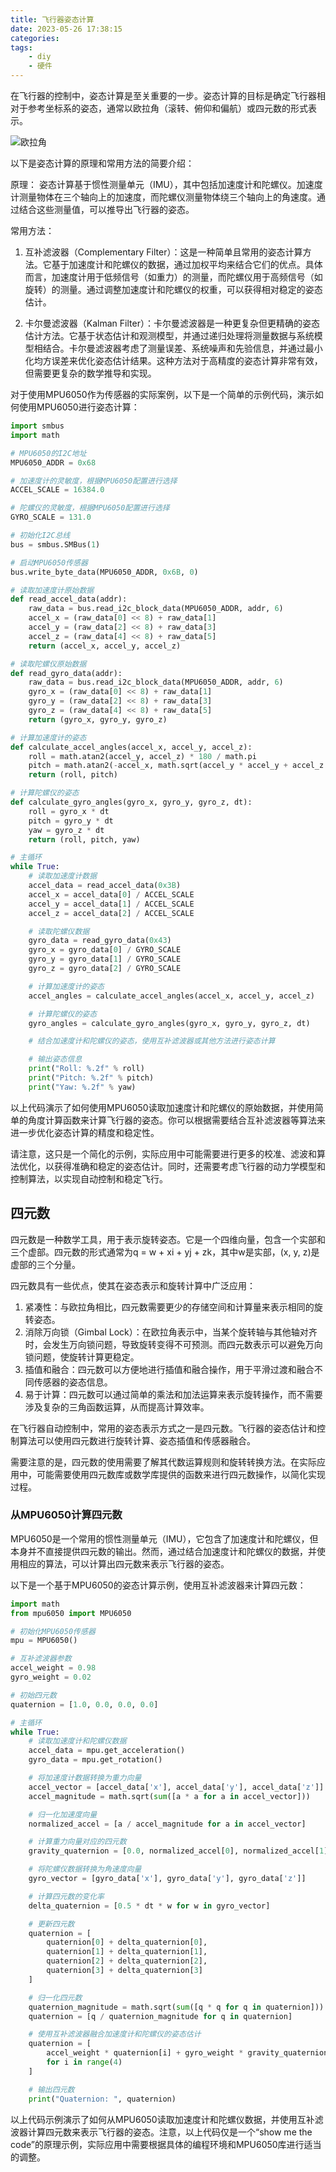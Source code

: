```yaml
---
title: 飞行器姿态计算
date: 2023-05-26 17:38:15
categories:
tags:
    - diy
    - 硬件
---
```


在飞行器的控制中，姿态计算是至关重要的一步。姿态计算的目标是确定飞行器相对于参考坐标系的姿态，通常以欧拉角（滚转、俯仰和偏航）或四元数的形式表示。

![欧拉角](https://imgs.boringhex.top/blog/20230525230200.png)

<!-- more -->

以下是姿态计算的原理和常用方法的简要介绍：

原理：
姿态计算基于惯性测量单元（IMU），其中包括加速度计和陀螺仪。加速度计测量物体在三个轴向上的加速度，而陀螺仪测量物体绕三个轴向上的角速度。通过结合这些测量值，可以推导出飞行器的姿态。

常用方法：

1. 互补滤波器（Complementary Filter）：这是一种简单且常用的姿态计算方法。它基于加速度计和陀螺仪的数据，通过加权平均来结合它们的优点。具体而言，加速度计用于低频信号（如重力）的测量，而陀螺仪用于高频信号（如旋转）的测量。通过调整加速度计和陀螺仪的权重，可以获得相对稳定的姿态估计。

2. 卡尔曼滤波器（Kalman Filter）：卡尔曼滤波器是一种更复杂但更精确的姿态估计方法。它基于状态估计和观测模型，并通过递归处理将测量数据与系统模型相结合。卡尔曼滤波器考虑了测量误差、系统噪声和先验信息，并通过最小化均方误差来优化姿态估计结果。这种方法对于高精度的姿态计算非常有效，但需要更复杂的数学推导和实现。

对于使用MPU6050作为传感器的实际案例，以下是一个简单的示例代码，演示如何使用MPU6050进行姿态计算：

``` python
import smbus
import math

# MPU6050的I2C地址
MPU6050_ADDR = 0x68

# 加速度计的灵敏度，根据MPU6050配置进行选择
ACCEL_SCALE = 16384.0

# 陀螺仪的灵敏度，根据MPU6050配置进行选择
GYRO_SCALE = 131.0

# 初始化I2C总线
bus = smbus.SMBus(1)

# 启动MPU6050传感器
bus.write_byte_data(MPU6050_ADDR, 0x6B, 0)

# 读取加速度计原始数据
def read_accel_data(addr):
    raw_data = bus.read_i2c_block_data(MPU6050_ADDR, addr, 6)
    accel_x = (raw_data[0] << 8) + raw_data[1]
    accel_y = (raw_data[2] << 8) + raw_data[3]
    accel_z = (raw_data[4] << 8) + raw_data[5]
    return (accel_x, accel_y, accel_z)

# 读取陀螺仪原始数据
def read_gyro_data(addr):
    raw_data = bus.read_i2c_block_data(MPU6050_ADDR, addr, 6)
    gyro_x = (raw_data[0] << 8) + raw_data[1]
    gyro_y = (raw_data[2] << 8) + raw_data[3]
    gyro_z = (raw_data[4] << 8) + raw_data[5]
    return (gyro_x, gyro_y, gyro_z)

# 计算加速度计的姿态
def calculate_accel_angles(accel_x, accel_y, accel_z):
    roll = math.atan2(accel_y, accel_z) * 180 / math.pi
    pitch = math.atan2(-accel_x, math.sqrt(accel_y * accel_y + accel_z * accel_z)) * 180 / math.pi
    return (roll, pitch)

# 计算陀螺仪的姿态
def calculate_gyro_angles(gyro_x, gyro_y, gyro_z, dt):
    roll = gyro_x * dt
    pitch = gyro_y * dt
    yaw = gyro_z * dt
    return (roll, pitch, yaw)

# 主循环
while True:
    # 读取加速度计数据
    accel_data = read_accel_data(0x3B)
    accel_x = accel_data[0] / ACCEL_SCALE
    accel_y = accel_data[1] / ACCEL_SCALE
    accel_z = accel_data[2] / ACCEL_SCALE

    # 读取陀螺仪数据
    gyro_data = read_gyro_data(0x43)
    gyro_x = gyro_data[0] / GYRO_SCALE
    gyro_y = gyro_data[1] / GYRO_SCALE
    gyro_z = gyro_data[2] / GYRO_SCALE

    # 计算加速度计的姿态
    accel_angles = calculate_accel_angles(accel_x, accel_y, accel_z)

    # 计算陀螺仪的姿态
    gyro_angles = calculate_gyro_angles(gyro_x, gyro_y, gyro_z, dt)

    # 结合加速度计和陀螺仪的姿态，使用互补滤波器或其他方法进行姿态计算

    # 输出姿态信息
    print("Roll: %.2f" % roll)
    print("Pitch: %.2f" % pitch)
    print("Yaw: %.2f" % yaw)
```

以上代码演示了如何使用MPU6050读取加速度计和陀螺仪的原始数据，并使用简单的角度计算函数来计算飞行器的姿态。你可以根据需要结合互补滤波器等算法来进一步优化姿态计算的精度和稳定性。

请注意，这只是一个简化的示例，实际应用中可能需要进行更多的校准、滤波和算法优化，以获得准确和稳定的姿态估计。同时，还需要考虑飞行器的动力学模型和控制算法，以实现自动控制和稳定飞行。

## 四元数

四元数是一种数学工具，用于表示旋转姿态。它是一个四维向量，包含一个实部和三个虚部。四元数的形式通常为q = w + xi + yj + zk，其中w是实部，(x, y, z)是虚部的三个分量。

四元数具有一些优点，使其在姿态表示和旋转计算中广泛应用：

1. 紧凑性：与欧拉角相比，四元数需要更少的存储空间和计算量来表示相同的旋转姿态。
2. 消除万向锁（Gimbal Lock）：在欧拉角表示中，当某个旋转轴与其他轴对齐时，会发生万向锁问题，导致旋转变得不可预测。而四元数表示可以避免万向锁问题，使旋转计算更稳定。
3. 插值和融合：四元数可以方便地进行插值和融合操作，用于平滑过渡和融合不同传感器的姿态信息。
4. 易于计算：四元数可以通过简单的乘法和加法运算来表示旋转操作，而不需要涉及复杂的三角函数运算，从而提高计算效率。

在飞行器自动控制中，常用的姿态表示方式之一是四元数。飞行器的姿态估计和控制算法可以使用四元数进行旋转计算、姿态插值和传感器融合。

需要注意的是，四元数的使用需要了解其代数运算规则和旋转转换方法。在实际应用中，可能需要使用四元数库或数学库提供的函数来进行四元数操作，以简化实现过程。

### 从MPU6050计算四元数

MPU6050是一个常用的惯性测量单元（IMU），它包含了加速度计和陀螺仪，但本身并不直接提供四元数的输出。然而，通过结合加速度计和陀螺仪的数据，并使用相应的算法，可以计算出四元数来表示飞行器的姿态。

以下是一个基于MPU6050的姿态计算示例，使用互补滤波器来计算四元数：

``` python
import math
from mpu6050 import MPU6050

# 初始化MPU6050传感器
mpu = MPU6050()

# 互补滤波器参数
accel_weight = 0.98
gyro_weight = 0.02

# 初始四元数
quaternion = [1.0, 0.0, 0.0, 0.0]

# 主循环
while True:
    # 读取加速度计和陀螺仪数据
    accel_data = mpu.get_acceleration()
    gyro_data = mpu.get_rotation()

    # 将加速度计数据转换为重力向量
    accel_vector = [accel_data['x'], accel_data['y'], accel_data['z']]
    accel_magnitude = math.sqrt(sum([a * a for a in accel_vector]))

    # 归一化加速度向量
    normalized_accel = [a / accel_magnitude for a in accel_vector]

    # 计算重力向量对应的四元数
    gravity_quaternion = [0.0, normalized_accel[0], normalized_accel[1], normalized_accel[2]]

    # 将陀螺仪数据转换为角速度向量
    gyro_vector = [gyro_data['x'], gyro_data['y'], gyro_data['z']]

    # 计算四元数的变化率
    delta_quaternion = [0.5 * dt * w for w in gyro_vector]

    # 更新四元数
    quaternion = [
        quaternion[0] + delta_quaternion[0],
        quaternion[1] + delta_quaternion[1],
        quaternion[2] + delta_quaternion[2],
        quaternion[3] + delta_quaternion[3]
    ]

    # 归一化四元数
    quaternion_magnitude = math.sqrt(sum([q * q for q in quaternion]))
    quaternion = [q / quaternion_magnitude for q in quaternion]

    # 使用互补滤波器融合加速度计和陀螺仪的姿态估计
    quaternion = [
        accel_weight * quaternion[i] + gyro_weight * gravity_quaternion[i]
        for i in range(4)
    ]

    # 输出四元数
    print("Quaternion: ", quaternion)
```

以上代码示例演示了如何从MPU6050读取加速度计和陀螺仪数据，并使用互补滤波器计算四元数来表示飞行器的姿态。注意，以上代码仅是一个“show me the code”的原理示例，实际应用中需要根据具体的编程环境和MPU6050库进行适当的调整。
